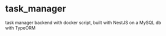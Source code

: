 # task_manager
task manager backend with docker script, built with NestJS on a MySQL db with TypeORM
